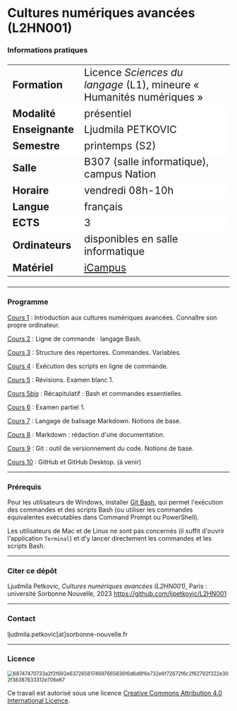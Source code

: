 # Cultures numériques avancées (L2HN001)

### Informations pratiques

<table align="center" style="font-size: 23px;">
    <tr>
        <td align="left"><b>Formation</b></td>
        <td align="left">Licence <i>Sciences du langage</i> (L1), mineure « Humanités numériques »</td>
    </tr>
    <tr style="background-color: white;">
        <td align="left"><b>Modalité</b></td>
        <td align="left">présentiel</td>
    </tr>
    <tr style="background-color: white;">
        <td align="left"><b>Enseignante</b></td>
        <td align="left">Ljudmila PETKOVIC</td>
    </tr>
    <tr style="background-color: white;">
        <td align="left"><b>Semestre</b></td>
        <td align="left">printemps (S2)</td>
    </tr>
    <tr>
        <td align="left"><b>Salle</b></td>
        <td align="left">B307 (salle informatique), campus Nation</td>
    </tr>
    <tr style="background-color: white;">
        <td align="left"><b>Horaire</b></td>
        <td align="left">vendredi 08h-10h</td>
    </tr>
    <tr>
        <td align="left"><b>Langue</b></td>
        <td align="left">français</td>
     <tr style="background-color: white;">
        <td align="left"><b>ECTS</b></td>
        <td align="left">3</td>
    </tr>
    <tr>
        <td align="left"><b>Ordinateurs</b></td>
        <td align="left">disponibles en salle informatique</td>
    </tr>
    <tr>
        <td align="left"><b>Matériel</b></td>
        <td align="left"><a href="https://icampus.univ-paris3.fr/course/view.php?id=44401">iCampus</a></td>
    </tr>
    </tr>
</table>


---

### Programme

<a href="https://github.com/ljpetkovic/CNA_L2HN001/tree/main/cours_01_Intro_190124">Cours 1</a> : Introduction aux cultures numériques avancées. Connaître son propre ordinateur.

<a href="https://github.com/ljpetkovic/CNA_L2HN001/tree/main/cours_02_Bash_260124">Cours 2</a> : Ligne de commande · langage Bash.

<a href="https://github.com/ljpetkovic/CNA_L2HN001/tree/main/cours_03_Structure_020224">Cours 3</a> : Structure des répertoires. Commandes. Variables.

<a href="https://github.com/ljpetkovic/CNA_L2HN001/tree/main/cours_04_Scripts_090224">Cours 4</a> : Exécution des scripts en ligne de commande.

<a href="https://github.com/ljpetkovic/CNA_L2HN001/tree/main/cours_05_Revisions_160224">Cours 5</a> : Révisions. Examen blanc 1.

<a href="https://github.com/ljpetkovic/CNA_L2HN001/tree/main/cours_05bis_Revisions_conges_230224">Cours 5<i>bis</i></a> : Récapitulatif : Bash et commandes essentielles.

[Cours 6](https://github.com/ljpetkovic/CNA_L2HN001/tree/main/cours_06_Examen_partiel_010324) : Examen partiel 1.

[Cours 7](https://github.com/ljpetkovic/CNA_L2HN001/tree/main/cours_07_Markdown_intro_080324) : Langage de balisage Markdown. Notions de base.

[Cours 8](https://github.com/ljpetkovic/CNA_L2HN001/tree/main/cours_08_Markdown_doc_150324) : Markdown : rédaction d'une documentation.

[Cours 9](https://github.com/ljpetkovic/CNA_L2HN001/tree/main/cours_09_Git_intro_220324) : Git : outil de versionnement du code. Notions de base.

[Cours 10](https://github.com/ljpetkovic/CNA_L2HN001/tree/main/cours_10_GitHub_Desktop_290324) : GitHub et GitHub Desktop.
(à venir)

---

### Prérequis

Pour les utilisateurs de Windows, installer [Git Bash](https://git-scm.com/download/win), qui permet l'exécution des commandes et des scripts Bash (ou utiliser les commandes équivalentes exécutables dans Command Prompt ou PowerShell).

Les utilisateurs de Mac et de Linux ne sont pas concernés (il suffit d'ouvrir l'application `Terminal`) et d'y lancer directement les commandes et les scripts Bash.

---

### Citer ce dépôt

Ljudmila Petkovic, _Cultures numériques avancées (L2HN001)_, Paris : université Sorbonne Nouvelle, 2023 https://github.com/ljpetkovic/L2HN001

---

### Contact

ljudmila.petkovic[at]sorbonne-nouvelle.fr

---

### Licence

<img src="https://i.creativecommons.org/l/by-sa/4.0/88x31.png" alt="68747470733a2f2f692e6372656174697665636f6d6d6f6e732e6f72672f6c2f62792f322e302f38387833312e706e67" style="zoom:80%;" />

Ce travail est autorisé sous une licence [Creative Commons Attribution 4.0 International Licence](https://creativecommons.org/licenses/by-sa/4.0/deed.fr).
